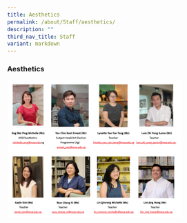 ```yaml
---
title: Aesthetics
permalink: /about/Staff/aesthetics/
description: ""
third_nav_title: Staff
variant: markdown
---
```

### Aesthetics

<img src="/images/AES3__2_.png" style="width:80%">